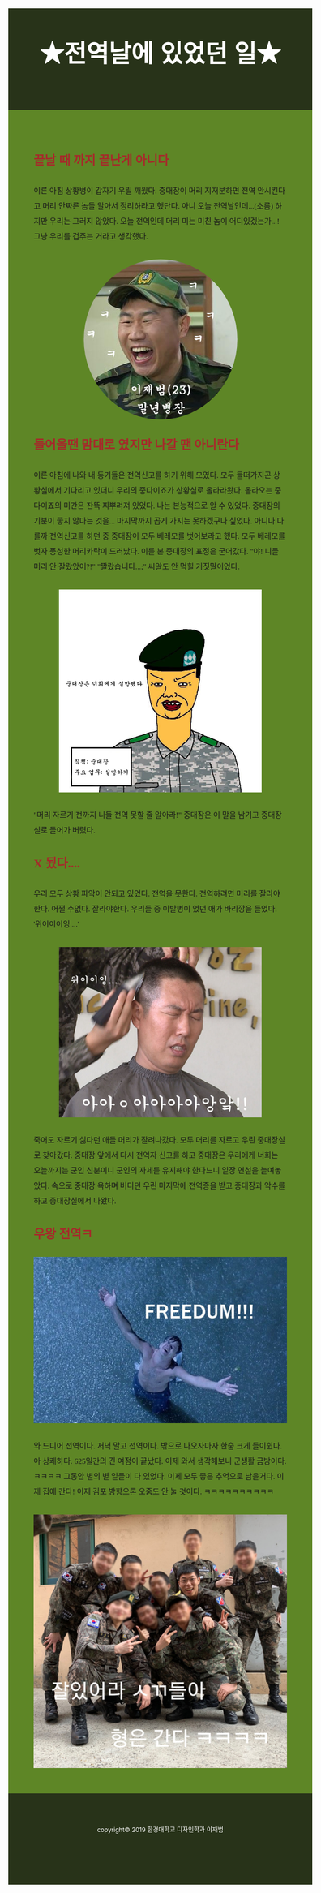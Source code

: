 
<!DOCTYPE html>
<html>
<head>
	<meta charset="utf-8">
	<title>첫 과제</title>
	<link href="https://fonts.googleapis.com/css?family=Noto+Serif+KR" rel="stylesheet">
	<link href="https://fonts.googleapis.com/css?family=Stylish" rel="stylesheet">
    <style type="text/css">
    	.wrap{width: 500px; margin:auto; padding: 50px; 
    		background: #5e8626; font-family: 'Noto Serif KR', serif; font-size: 15px;}
		img{display: block; margin: auto; margin-top: 30px;}
		h1{margin: 0;}
		h2{margin: 0;margin-top: 30px; font-size: 24px; color: brown;}
		p{margin: 0px; margin-top: 30px; line-height: 2.0}
		body{margin: 0;}
		.circle{border-radius: 50%}
		.border{border: 8; width: 400px;}
		.border1{border: 8; width: 500px;}
		.header{width: 500px; height: 100px; margin: auto; padding: 50px;
	         background: #283319; color: white; font-family: 'Stylish', sans-serif; font-size: 24px; text-align: center;}	
		.footer{width: 500px; height: 100px; margin: auto; padding: 50px;
		    background: #283319; color: white; padding-top:30px; font-size:12px; text-align: center;}
	</style>
</head>
<body>
<div class="header">
	<h1>★전역날에 있었던 일★</h1>
</div>
<div class="wrap">
	<h2>끝날 때 까지 끝난게 아니다</h2>
	<p>이른 아침 상황병이 갑자기 우릴 깨웠다.
	중대장이 머리 지저분하면 전역 안시킨다고
	머리 안짜른 놈들 알아서 정리하라고 했단다.
	아니 오늘 전역날인데...(소름)
	하지만 우리는 그러지 않았다. 오늘 전역인데 
	머리 미는 미친 놈이 어디있겠는가...!
	그냥 우리를 겁주는 거라고 생각했다.</p>
	<img class="circle" src="전역.jpg">
    <h2>들어올땐 맘대로 였지만 나갈 땐 아니란다</h2>
	<p>이른 아침에 나와 내 동기들은 전역신고를 하기 위해 모였다.
	모두 들떠가지곤 상황실에서 기다리고 있더니
	우리의 중다이죠가 상황실로 올라라왔다. 
	올라오는 중다이죠의 미간은 잔뜩 찌뿌려져 있었다. 
    나는 본능적으로 알 수 있었다. 
    중대장의 기분이 좋지 않다는 것을...
    마지막까지 곱게 가지는 못하겠구나 싶었다.
    아니나 다를까 전역신고를 하던 중 중대장이 모두 베레모를 벗어보라고 했다.
    모두 베레모를 벗자 풍성한 머리카락이 드러났다. 이를 본 중대장의 표정은 굳어갔다.
    "야! 니들 머리 안 잘랐았어?!" 
     "짤랐습니다...;"
    씨알도 안 먹힐 거짓말이었다.</p>
    <img class="border" src="중대장.jpg">
    <p>"머리 자르기 전까지 니들 전역 못할 줄 알아라!"
    중대장은 이 말을 남기고 중대장실로 들어가 버렸다.</p>
    <h2>X 됬다....</h2>
    <p>우리 모두 상황 파악이 안되고 있었다.
    전역을 못한다. 전역하려면 머리를 잘라야 한다.
    어쩔 수없다. 잘라야한다. 우리들 중 이발병이 었던 애가 바리깡을 들었다.
    '위이이이잉....'</p>
    <img class="border" src="두발정리.jpg"> 
     <p>죽어도 자르기 싫다던 애들 머리가 잘려나갔다.
    모두 머리를 자르고 우린 중대장실로 찾아갔다.
    중대장 앞에서 다시 전역자 신고를 하고 
    중대장은 우리에게 너희는 오늘까지는 군인 신분이니 군인의 자세를 유지해야 한다느니
    일장 연설을 늘여놓았다. 속으로 중대장 욕하며 버티던 우린 
    마지막에 전역증을 받고 중대장과 악수를 하고 중대장실에서 나왔다.</p>
     <h2>우왕 전역ㅋ</h2>
     <img class="border1" src="탈출.jpg">
    <p>와 드디어 전역이다. 저녁 말고 전역이다.
    밖으로 나오자마자 한숨 크게 들이쉰다. 아 상쾌하다.
    625일간의 긴 여정이 끝났다. 이제 와서 생각해보니 군생활 금방이다. ㅋㅋㅋㅋ
    그동안 별의 별 일들이 다 있었다. 이제 모두 좋은 추억으로 남을거다.
    이제 집에 간다! 이제 김포 방향으론 오줌도 안 눌 것이다. ㅋㅋㅋㅋㅋㅋㅋㅋㅋㅋ</p>
	 <img class="border1" src="20190315_124752.jpg">
	
</div>
<div class="footer">
	<p>copyright© 2019 한경대학교 디자인학과 이재범</p>
</div>
</body>
</html>
